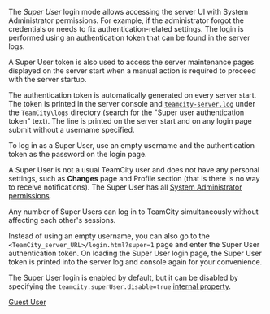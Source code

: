 [//]: # (title: Super User Access)
[//]: # (auxiliary-id: Super User Access;Super User)

The _Super User_ login mode allows accessing the server UI with System Administrator permissions. For example, if the administrator forgot the credentials or needs to fix authentication-related settings. The login is performed using an authentication token that can be found in the server logs.

A Super User token is also used to access the server maintenance pages displayed on the server start when a manual action is required to proceed with the server startup.

The authentication token is automatically generated on every server start. The token is printed in the server console and [`teamcity-server.log`](teamcity-server-logs.md) under the `TeamCity\logs` directory (search for the "Super user authentication token" text). The line is printed on the server start and on any login page submit without a username specified.

To log in as a Super User, use an empty username and the authentication token as the password on the login page.

A Super User is not a usual TeamCity user and does not have any personal settings, such as __Changes__ page and Profile section (that is there is no way to receive notifications). The Super User has all [System Administrator permissions](managing-roles-and-permissions.md).

Any number of Super Users can log in to TeamCity simultaneously without affecting each other's sessions.

Instead of using an empty username, you can also go to the `<TeamCity_server_URL>/login.html?super=1` page and enter the Super User authentication token. On loading the Super User login page, the Super User token is printed into the server log and console again for your convenience.

The Super User login is enabled by default, but it can be disabled by specifying the `teamcity.superUser.disable=true` [internal property](server-startup-properties.md#TeamCity+Internal+Properties).

<seealso>
        <category ref="concepts">
            <a href="guest-user.md">Guest User</a>
        </category>
</seealso>
